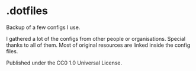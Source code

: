 # .dotfiles

Backup of a few configs I use.

I gathered a lot of the configs from other people or organisations. Special thanks to all of them.
Most of original resources are linked inside the config files.

Published under the CC0 1.0 Universal License.
